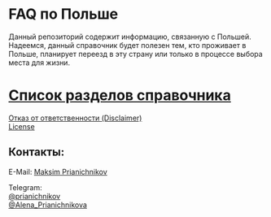 # FAQ по Польше

Данный репозиторий содержит информацию, связанную с Польшей.  
Надеемся, данный справочник будет полезен тем, кто проживает в Польше, планирует переезд в эту страну или только в процессе выбора места для жизни.  

# [Список разделов справочника](toc.md)

[Отказ от ответственности (Disclaimer)](disclaimer.md)  
[License](LICENSE.md)  

## Контакты:
E-Mail: [Maksim Prianichnikov](mailto::prianichnikov.maksim@gmail.com)  

Telegram:  
[@prianichnikov](https://t.me/prianichnikov)  
[@Alena_Prianichnikova](https://t.me/Alena_Prianichnikova)  